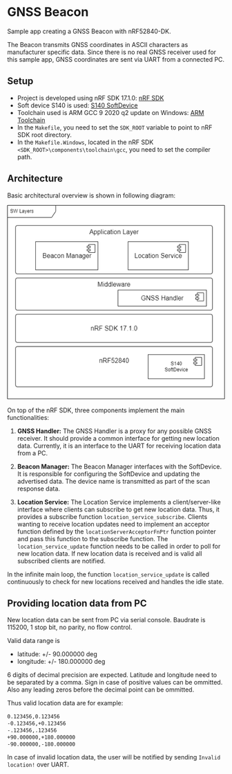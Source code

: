 # GNSS Beacon
 Sample app creating a GNSS Beacon with nRF52840-DK.
 
 The Beacon transmits GNSS coordinates in ASCII characters as manufacturer specific data. Since there is no real GNSS receiver used for this sample app, GNSS coordinates are sent via UART from a connected PC.
 
## Setup
- Project is developed using nRF SDK 17.1.0: [nRF SDK](https://www.nordicsemi.com/Products/Development-software/nrf5-sdk)
- Soft device S140 is used: [S140 SoftDevice](https://www.nordicsemi.com/-/media/Software-and-other-downloads/SoftDevices/S140/s140nrf52720.zip)
- Toolchain used is ARM GCC 9 2020 q2 update on Windows: [ARM Toolchain](https://developer.arm.com/-/media/Files/downloads/gnu-rm/9-2020q2/gcc-arm-none-eabi-9-2020-q2-update-win32.zip?revision=95631fd0-0c29-41f4-8d0c-3702650bdd74&rev=95631fd00c2941f48d0c3702650bdd74&hash=FA5132E052A0DA0FEE1C7E06E84F0B6A)
- In the `Makefile`, you need to set the `SDK_ROOT` variable to point to nRF SDK root directory.
- In the `Makefile.Windows`, located in the nRF SDK `<SDK_ROOT>\components\toolchain\gcc`, you need to set the compiler path.

## Architecture
Basic architectural overview is shown in following diagram:

![SW Layers](https://github.com/chrisegerer/gnss_beacon/blob/master/doc/layers.png)

On top of the nRF SDK, three components implement the main functionalities:
1. **GNSS Handler:** The GNSS Handler is a proxy for any possible GNSS receiver. It should provide a common interface for getting new location data. Currently, it is an interface to the UART for receiving location data from a PC.

2. **Beacon Manager:** The Beacon Manager interfaces with the SoftDevice. It is responsible for configuring the SoftDevice and updating the advertised data. The device name is transmitted as part of the scan response data.

3. **Location Service:** The Location Service implements a client/server-like interface where clients can subscribe to get new location data. Thus, it provides a subscribe function `location_service_subscribe`. Clients wanting to receive location updates need to implement an acceptor function defined by the `locationServerAcceptorFnPtr` function pointer and pass this function to the subscribe function. The `location_service_update` function needs to be called in order to poll for new location data. If new location data is received and is valid all subscribed clients are notified.

In the infinite main loop, the function `location_service_update` is called continuously to check for new locations received and handles the idle state.

## Providing location data from PC
New location data can be sent from PC via serial console. Baudrate is 115200, 1 stop bit, no parity, no flow control.

Valid data range is
- latitude: +/- 90.000000 deg
- longitude: +/- 180.000000 deg

6 digits of decimal precision are expected. Latitude and longitude need to be separated by a comma.
Sign in case of positive values can be ommitted. Also any leading zeros before the decimal point can be ommitted.

Thus valid location data are for example:
```
0.123456,0.123456
-0.123456,+0.123456
-.123456,.123456
+90.000000,+180.000000
-90.000000,-180.000000
```
In case of invalid location data, the user will be notified by sending `Invalid location!` over UART.

